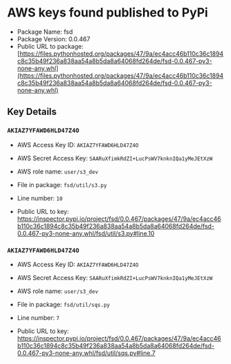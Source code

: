 # AWS keys found published to PyPi

* Package Name: fsd
* Package Version: 0.0.467
* Public URL to package: [https://files.pythonhosted.org/packages/47/9a/ec4acc46b110c36c1894c8c35b49f236a838aa54a8b5da8a64068fd264de/fsd-0.0.467-py3-none-any.whl](https://files.pythonhosted.org/packages/47/9a/ec4acc46b110c36c1894c8c35b49f236a838aa54a8b5da8a64068fd264de/fsd-0.0.467-py3-none-any.whl)

## Key Details

### `AKIAZ7YFAWD6HLD47Z4O`

* AWS Access Key ID: `AKIAZ7YFAWD6HLD47Z4O`
* AWS Secret Access Key: `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` 
* AWS role name: `user/s3_dev`
* File in package: `fsd/util/s3.py`
* Line number: `10`

* Public URL to key: https://inspector.pypi.io/project/fsd/0.0.467/packages/47/9a/ec4acc46b110c36c1894c8c35b49f236a838aa54a8b5da8a64068fd264de/fsd-0.0.467-py3-none-any.whl/fsd/util/s3.py#line.10



### `AKIAZ7YFAWD6HLD47Z4O`

* AWS Access Key ID: `AKIAZ7YFAWD6HLD47Z4O`
* AWS Secret Access Key: `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` 
* AWS role name: `user/s3_dev`
* File in package: `fsd/util/sqs.py`
* Line number: `7`

* Public URL to key: https://inspector.pypi.io/project/fsd/0.0.467/packages/47/9a/ec4acc46b110c36c1894c8c35b49f236a838aa54a8b5da8a64068fd264de/fsd-0.0.467-py3-none-any.whl/fsd/util/sqs.py#line.7


